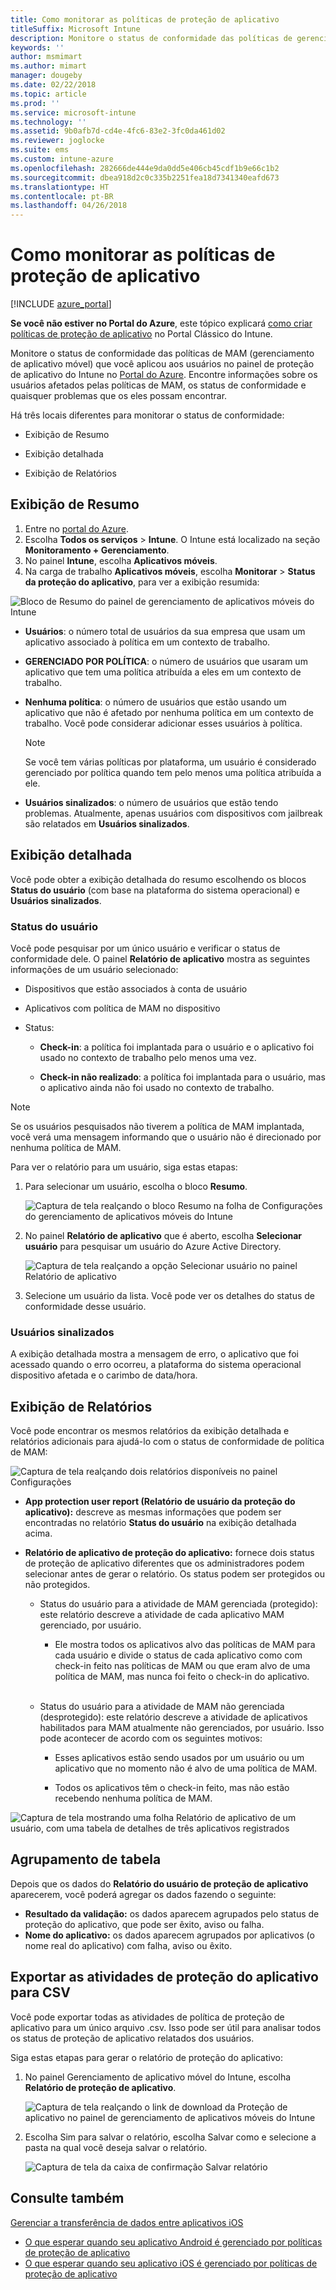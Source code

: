 ```yaml
---
title: Como monitorar as políticas de proteção de aplicativo
titleSuffix: Microsoft Intune
description: Monitore o status de conformidade das políticas de gerenciamento de aplicativo móvel no Intune.
keywords: ''
author: msmimart
ms.author: mimart
manager: dougeby
ms.date: 02/22/2018
ms.topic: article
ms.prod: ''
ms.service: microsoft-intune
ms.technology: ''
ms.assetid: 9b0afb7d-cd4e-4fc6-83e2-3fc0da461d02
ms.reviewer: joglocke
ms.suite: ems
ms.custom: intune-azure
ms.openlocfilehash: 282666de444e9da0dd5e406cb45cdf1b9e66c1b2
ms.sourcegitcommit: dbea918d2c0c335b2251fea18d7341340eafd673
ms.translationtype: HT
ms.contentlocale: pt-BR
ms.lasthandoff: 04/26/2018
---
```

# <a name="how-to-monitor-app-protection-policies"></a>Como monitorar as políticas de proteção de aplicativo
[!INCLUDE [azure_portal](./includes/azure_portal.md)]

**Se você não estiver no Portal do Azure**, este tópico explicará [como criar políticas de proteção de aplicativo](https://docs.microsoft.com/intune-classic/deploy-use/create-and-deploy-mobile-app-management-policies-with-microsoft-intune) no Portal Clássico do Intune.


Monitore o status de conformidade das políticas de MAM (gerenciamento de aplicativo móvel) que você aplicou aos usuários no painel de proteção de aplicativo do Intune no [Portal do Azure](https://portal.azure.com). Encontre informações sobre os usuários afetados pelas políticas de MAM, os status de conformidade e quaisquer problemas que os eles possam encontrar.

Há três locais diferentes para monitorar o status de conformidade:

-   Exibição de Resumo

-   Exibição detalhada

-   Exibição de Relatórios

## <a name="summary-view"></a>Exibição de Resumo

1. Entre no [portal do Azure](https://portal.azure.com).
2. Escolha **Todos os serviços** > **Intune**. O Intune está localizado na seção **Monitoramento + Gerenciamento**.
3. No painel **Intune**, escolha **Aplicativos móveis**.
4. Na carga de trabalho **Aplicativos móveis**, escolha **Monitorar** > **Status da proteção do aplicativo**, para ver a exibição resumida:

![Bloco de Resumo do painel de gerenciamento de aplicativos móveis do Intune](./media/app-protection-user-status-summary.png)

-   **Usuários**: o número total de usuários da sua empresa que usam um aplicativo associado à política em um contexto de trabalho.

-   **GERENCIADO POR POLÍTICA**: o número de usuários que usaram um aplicativo que tem uma política atribuída a eles em um contexto de trabalho.

-   **Nenhuma política**: o número de usuários que estão usando um aplicativo que não é afetado por nenhuma política em um contexto de trabalho. Você pode considerar adicionar esses usuários à política.
    > [!NOTE]
    > Se você tem várias políticas por plataforma, um usuário é considerado gerenciado por política quando tem pelo menos uma política atribuída a ele.

- **Usuários sinalizados**: o número de usuários que estão tendo problemas. Atualmente, apenas usuários com dispositivos com jailbreak são relatados em **Usuários sinalizados**.


## <a name="detailed-view"></a>Exibição detalhada
Você pode obter a exibição detalhada do resumo escolhendo os blocos **Status do usuário** (com base na plataforma do sistema operacional) e **Usuários sinalizados**.

### <a name="user-status"></a>Status do usuário
Você pode pesquisar por um único usuário e verificar o status de conformidade dele. O painel **Relatório de aplicativo** mostra as seguintes informações de um usuário selecionado:
- Dispositivos que estão associados à conta de usuário

- Aplicativos com política de MAM no dispositivo

- Status:

  - **Check-in**: a política foi implantada para o usuário e o aplicativo foi usado no contexto de trabalho pelo menos uma vez.

  - **Check-in não realizado**: a política foi implantada para o usuário, mas o aplicativo ainda não foi usado no contexto de trabalho.

>[!NOTE]
> Se os usuários pesquisados não tiverem a política de MAM implantada, você verá uma mensagem informando que o usuário não é direcionado por nenhuma política de MAM.

Para ver o relatório para um usuário, siga estas etapas:

1.  Para selecionar um usuário, escolha o bloco **Resumo**.

    ![Captura de tela realçando o bloco Resumo na folha de Configurações do gerenciamento de aplicativos móveis do Intune](./media/MAM-reporting-6.png)

2. No painel **Relatório de aplicativo** que é aberto, escolha **Selecionar usuário** para pesquisar um usuário do Azure Active Directory.

    ![Captura de tela realçando a opção Selecionar usuário no painel Relatório de aplicativo](./media/MAM-reporting-2.png)

3. Selecione um usuário da lista. Você pode ver os detalhes do status de conformidade desse usuário.

### <a name="flagged-users"></a>Usuários sinalizados
A exibição detalhada mostra a mensagem de erro, o aplicativo que foi acessado quando o erro ocorreu, a plataforma do sistema operacional dispositivo afetada e o carimbo de data/hora.

## <a name="reporting-view"></a>Exibição de Relatórios

Você pode encontrar os mesmos relatórios da exibição detalhada e relatórios adicionais para ajudá-lo com o status de conformidade de política de MAM:

![Captura de tela realçando dois relatórios disponíveis no painel Configurações](./media/MAM-reporting-7.png)

-   **App protection user report (Relatório de usuário da proteção do aplicativo):** descreve as mesmas informações que podem ser encontradas no relatório **Status do usuário** na exibição detalhada acima.

-   **Relatório de aplicativo de proteção do aplicativo:** fornece dois status de proteção de aplicativo diferentes que os administradores podem selecionar antes de gerar o relatório. Os status podem ser protegidos ou não protegidos.

    -   Status do usuário para a atividade de MAM gerenciada (protegido): este relatório descreve a atividade de cada aplicativo MAM gerenciado, por usuário.

        -   Ele mostra todos os aplicativos alvo das políticas de MAM para cada usuário e divide o status de cada aplicativo como com check-in feito nas políticas de MAM ou que eram alvo de uma política de MAM, mas nunca foi feito o check-in do aplicativo.
<br></br>
    -   Status do usuário para a atividade de MAM não gerenciada (desprotegido): este relatório descreve a atividade de aplicativos habilitados para MAM atualmente não gerenciados, por usuário. Isso pode acontecer de acordo com os seguintes motivos:

        -   Esses aplicativos estão sendo usados por um usuário ou um aplicativo que no momento não é alvo de uma política de MAM.

        -   Todos os aplicativos têm o check-in feito, mas não estão recebendo nenhuma política de MAM.

![Captura de tela mostrando uma folha Relatório de aplicativo de um usuário, com uma tabela de detalhes de três aplicativos registrados](./media/MAM-reporting-4.png)

## <a name="table-grouping"></a>Agrupamento de tabela

Depois que os dados do **Relatório do usuário de proteção de aplicativo** aparecerem, você poderá agregar os dados fazendo o seguinte:

- **Resultado da validação:** os dados aparecem agrupados pelo status de proteção do aplicativo, que pode ser êxito, aviso ou falha.
- **Nome do aplicativo:** os dados aparecem agrupados por aplicativos (o nome real do aplicativo) com falha, aviso ou êxito.

## <a name="export-app-protection-activities-to-csv"></a>Exportar as atividades de proteção do aplicativo para CSV

Você pode exportar todas as atividades de política de proteção de aplicativo para um único arquivo .csv. Isso pode ser útil para analisar todos os status de proteção de aplicativo relatados dos usuários.

Siga estas etapas para gerar o relatório de proteção do aplicativo:

1. No painel Gerenciamento de aplicativo móvel do Intune, escolha **Relatório de proteção de aplicativo**.

    ![Captura de tela realçando o link de download da Proteção de aplicativo no painel de gerenciamento de aplicativos móveis do Intune](./media/app-protection-report-csv-2.png)

2. Escolha Sim para salvar o relatório, escolha Salvar como e selecione a pasta na qual você deseja salvar o relatório.

    ![Captura de tela da caixa de confirmação Salvar relatório](./media/app-protection-report-csv-1.png)

## <a name="see-also"></a>Consulte também
[Gerenciar a transferência de dados entre aplicativos iOS](data-transfer-between-apps-manage-ios.md)

* [O que esperar quando seu aplicativo Android é gerenciado por políticas de proteção de aplicativo](app-protection-enabled-apps-android.md)
* [O que esperar quando seu aplicativo iOS é gerenciado por políticas de proteção de aplicativo](app-protection-enabled-apps-ios.md)
